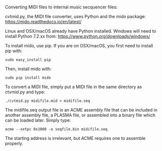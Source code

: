Converting MIDI files to internal music secquencer files:

cvtmid.py, the MIDI file converter, uses Python and the mido package: https://mido.readthedocs.io/en/latest/

Linux and OSX/macOS already have Python installed. Windows will need to install Python 7.2.xx from:
https://www.python.org/downloads/windows/

To install mido, use pip. If you are on OSX/macOS, you first need to install pip with:
```
sudo easy_install pip
```
Then, install mido with:
```
sudo pip install mido
```

To convert a MIDI file, simply put a MIDI file in the same directory as ctvmid.py and type:
```
./cvtmid.py midifile.mid > midifile.seq
```
The midifile.seq output file is an ACME assembly file that can be included in another assembly file, a PLASMA file, or assembled into a binary file which can be loaded later. Simply type:
```
acme --setpc 0x1000 -o seqfile.bin midifile.seq
```
The starting address is irrelevant, but ACME requires one to assemble properly.
